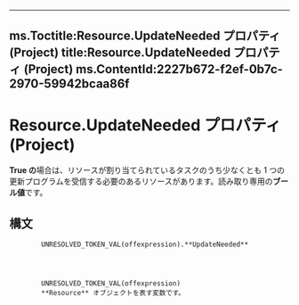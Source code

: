 

---
ms.Toctitle:Resource.UpdateNeeded プロパティ (Project)
title:Resource.UpdateNeeded プロパティ (Project)
ms.ContentId:2227b672-f2ef-0b7c-2970-59942bcaa86f
---
# Resource.UpdateNeeded プロパティ (Project)




**True の**場合は、リソースが割り当てられているタスクのうち少なくとも 1 つの更新プログラムを受信する必要のあるリソースがあります。読み取り専用の**ブール値**です。

## 構文

            UNRESOLVED_TOKEN_VAL(offexpression).**UpdateNeeded**




            UNRESOLVED_TOKEN_VAL(offexpression)
            **Resource** オブジェクトを表す変数です。




